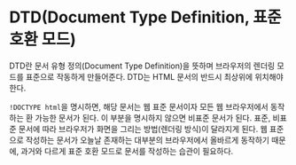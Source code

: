 # DTD(Document Type Definition, 표준 호환 모드)

DTD란 문서 유형 정의(Document Type Definition)을 뜻하며 브라우저의 렌더링 모드를 표준으로 작동하게 만들어준다. DTD는 HTML 문서의 반드시 최상위에 위치해야 한다.

`!DOCTYPE html`을 명시하면, 해당 문서는 웹 표준 문서이자 모든 웹 브라우저에서 동작하는 환 가능한 문서가 된다. 이 부분을 명시하지 않으면 비표준 문서가 된다. 표준, 비표준 문서에 따라 브라우저가 화면을 그리는 방법(렌더링 방식)이 달라지게 된다. 웹 표준으로 작성하는 문서가 오늘날 존재하는 대부분의 브라우저에서 올바르게 동작하기 때문에, 과거와 다르게 표준 호환 모드로 문서를 작성하는 습관이 필요하다.

